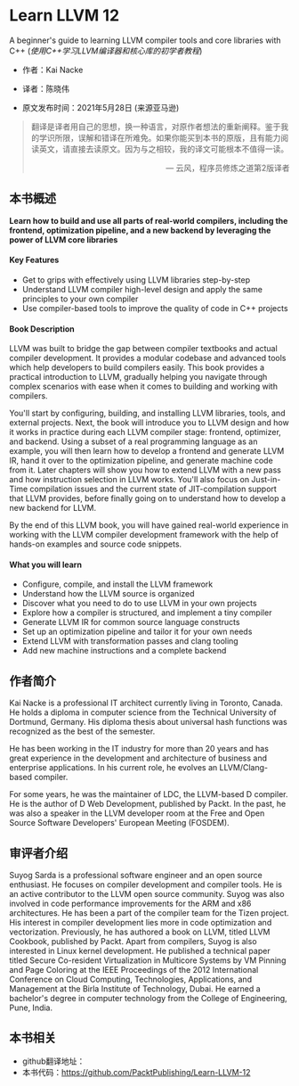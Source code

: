 # Learn LLVM 12
A beginner's guide to learning LLVM compiler tools and core libraries with C++ (*使用C++学习LLVM编译器和核心库的初学者教程*)

* 作者：Kai Nacke

* 译者：陈晓伟

* 原文发布时间：2021年5月28日 (来源亚马逊)

> 翻译是译者用自己的思想，换一种语言，对原作者想法的重新阐释。鉴于我的学识所限，误解和错译在所难免。如果你能买到本书的原版，且有能力阅读英文，请直接去读原文。因为与之相较，我的译文可能根本不值得一读。
>
> <p align="right"> — 云风，程序员修炼之道第2版译者</p>

## 本书概述

**Learn how to build and use all parts of real-world compilers, including the frontend, optimization pipeline, and a new backend by leveraging the power of LLVM core libraries**

#### Key Features

- Get to grips with effectively using LLVM libraries step-by-step
- Understand LLVM compiler high-level design and apply the same principles to your own compiler
- Use compiler-based tools to improve the quality of code in C++ projects

#### Book Description

LLVM was built to bridge the gap between compiler textbooks and actual compiler development. It provides a modular codebase and advanced tools which help developers to build compilers easily. This book provides a practical introduction to LLVM, gradually helping you navigate through complex scenarios with ease when it comes to building and working with compilers.

You'll start by configuring, building, and installing LLVM libraries, tools, and external projects. Next, the book will introduce you to LLVM design and how it works in practice during each LLVM compiler stage: frontend, optimizer, and backend. Using a subset of a real programming language as an example, you will then learn how to develop a frontend and generate LLVM IR, hand it over to the optimization pipeline, and generate machine code from it. Later chapters will show you how to extend LLVM with a new pass and how instruction selection in LLVM works. You'll also focus on Just-in-Time compilation issues and the current state of JIT-compilation support that LLVM provides, before finally going on to understand how to develop a new backend for LLVM.

By the end of this LLVM book, you will have gained real-world experience in working with the LLVM compiler development framework with the help of hands-on examples and source code snippets.

#### What you will learn

- Configure, compile, and install the LLVM framework
- Understand how the LLVM source is organized
- Discover what you need to do to use LLVM in your own projects
- Explore how a compiler is structured, and implement a tiny compiler
- Generate LLVM IR for common source language constructs
- Set up an optimization pipeline and tailor it for your own needs
- Extend LLVM with transformation passes and clang tooling
- Add new machine instructions and a complete backend

## 作者简介

Kai Nacke is a professional IT architect currently living in Toronto, Canada. He holds a diploma in computer science from the Technical University of Dortmund, Germany. His diploma thesis about universal hash functions was recognized as the best of the semester.

He has been working in the IT industry for more than 20 years and has great experience in the development and architecture of business and enterprise applications. In his current role, he evolves an LLVM/Clang-based compiler.

For some years, he was the maintainer of LDC, the LLVM-based D compiler. He is the author of D Web Development, published by Packt. In the past, he was also a speaker in the LLVM developer room at the Free and Open Source Software Developers' European Meeting (FOSDEM).



## 审评者介绍

Suyog Sarda is a professional software engineer and an open source enthusiast. He focuses on compiler development and compiler tools. He is an active contributor to the LLVM open source community. Suyog was also involved in code performance improvements for the ARM and x86 architectures. He has been a part of the compiler team for the Tizen project. His interest in compiler development lies more in code optimization and vectorization. Previously, he has authored a book on LLVM, titled LLVM Cookbook, published by Packt. Apart from compilers, Suyog is also interested in Linux kernel development. He published a technical paper titled Secure Co-resident Virtualization in Multicore Systems by VM Pinning and Page Coloring at the IEEE Proceedings of the 2012 International Conference on Cloud Computing, Technologies, Applications, and Management at the Birla Institute of Technology, Dubai. He earned a bachelor's degree in computer technology from the College of Engineering, Pune, India.



## 本书相关

* github翻译地址：
* 本书代码：https://github.com/PacktPublishing/Learn-LLVM-12